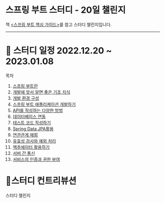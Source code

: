 # 스프링 부트 스터디 - 20일 챌린지 

책 <a href="http://www.yes24.com/Product/Goods/110142898"><스프링 부트 핵심 가이드></a>를 참고 스터디 챌린지입니다.

<hr>

# :calendar: 스터디 일정 2022.12.20 ~ 2023.01.08

<!-- TABLE OF CONTENTS -->
<summary>목차</summary>
<ol>
  <li><a href="#스프링-부트란">스프링 부트란</a></li>
  <li><a href="#2">개발에 앞서 알면 좋은 기초 지식</a></li>
  <li><a href="#3">개발 환경 구성</a></li>
  <li><a href="#4">스프링 부트 애플리케이션 개발하기</a></li>
  <li><a href="#5">API를 작성하는 다양한 방법</a></li>
  <li><a href="#6">데이터베이스 연동</a></li>
  <li><a href="#7">테스트 코드 작성하기</a></li>
  <li><a href="#abot_spring_boot">Spring Data JPA활용</a></li>
  <li><a href="#abot_spring_boot">연관관계 매핑</a></li>
  <li><a href="#abot_spring_boot">유효성 검사와 예외 처리</a></li>
  <li><a href="#abot_spring_boot">액추에이터 활용하기</a></li>
  <li><a href="#abot_spring_boot">서버 간 통신</a></li>
  <li><a href="#abot_spring_boot">서비스의 인증과 권한 부여</a></li>
</ol>

<!-- Contribution -->
# :bookmark_tabs:스터디 컨트리뷰션 

스터디 챌린지
